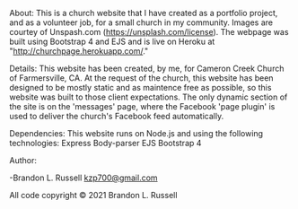 About:
This is a church website that I have created as a portfolio project, and as a volunteer job, for a small church in my community. Images are courtey of Unspash.com (https://unsplash.com/license). The webpage was built using Bootstrap 4 and EJS and is live on Heroku at "http://churchpage.herokuapp.com/."

Details:
This website has been created, by me, for Cameron Creek Church of Farmersville, CA. At the request of the church, this website has been designed to be mostly static and as maintence free as possible, so this website was built to those client expectations. The only dynamic section of the site is on the 'messages' page, where the Facebook 'page plugin' is used to deliver the church's Facebook feed automatically. 

Dependencies:
This website runs on Node.js and using the following technologies:
Express
Body-parser
EJS
Bootstrap 4

Author:

-Brandon L. Russell
kzp700@gmail.com

All code copyright © 2021 Brandon L. Russell